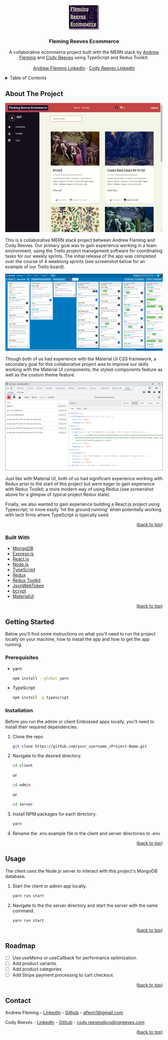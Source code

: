 <div id="top"></div>

<!-- PROJECT LOGO -->
<br />
<div align="center">
  <a href="https://github.com/AndrewJFleming/fleming-reeves-ecommerce">
    <img src="client/src/assets/images/square-logo.png" alt="Logo" height="80">
  </a>

  <h3 align="center">Fleming Reeves Ecommerce</h3>

  <p align="center">
    A collaborative ecommerce project built with the MERN stack by <a href="https://github.com/AndrewJFleming">Andrew Fleming</a> and <a href="https://github.com/TechnoGecko">Cody Reeves</a> using TypeScript and Redux Toolkit.
    <br />
    <br />
    <a href="https://www.linkedin.com/in/andrew-j-fleming-web-dev">Andrew Fleming LinkedIn</a>
    ·
    <a href="https://www.linkedin.com/in/codingreeves/">Cody Reeves LinkedIn</a>
</div>

<!-- TABLE OF CONTENTS -->
<details>
  <summary>Table of Contents</summary>
  <ol>
    <li>
      <a href="#about-the-project">About The Project</a>
      <ul>
        <li><a href="#built-with">Built With</a></li>
      </ul>
    </li>
    <li>
      <a href="#getting-started">Getting Started</a>
      <ul>
        <li><a href="#prerequisites">Prerequisites</a></li>
        <li><a href="#installation">Installation</a></li>
      </ul>
    </li>
    <li><a href="#usage">Usage</a></li>
    <li><a href="#roadmap">Roadmap</a></li>
    <li><a href="#contact">Contact</a></li>
  </ol>
</details>

<!-- ABOUT THE PROJECT -->

## About The Project

![Project Screenshot][project-screenshot]

This is a collaborative MERN stack project between Andrew Fleming and Cody Reeves. Our primary goal was to gain experience working in a team environment, using the Trello project management software for coordinating tasks for our weekly sprints. The initial release of the app was completed over the course of 4 weeklong sprints (see screenshot below for an example of our Trello board).

![Project Screenshot2][project-screenshot2]

Though both of us had experience with the Material UI CSS framework, a secondary goal for this collaborative project was to improve our skills working with the Material UI components; the styled-components feature as well as the custom theme feature.

![Project Screenshot3][project-screenshot3]

Just like with Material UI, both of us had significant experience working with Redux prior to the start of this project but were eager to gain experience with Redux Toolkit; a more modern way of using Redux (see screenshot above for a glimpse of typical project Redux state).

Finally, we also wanted to gain experience building a React.js project using Typescript; to more easily 'hit the ground running' when potentially working with tech firms where TypeScript is typically used.

<p align="right">(<a href="#top">back to top</a>)</p>

### Built With

- [MongoDB](https://www.mongodb.com/)
- [Express.js](https://expressjs.com/)
- [React.js](https://reactjs.org/)
- [Node.js](https://nodejs.org/)
- [TypeScript](https://www.typescriptlang.org/)
- [Redux](https://redux.js.org/)
- [Redux Toolkit](https://redux-toolkit.js.org/)
- [JsonWebToken](https://jwt.io/)
- [bcrypt](https://www.npmjs.com/package/bcrypt)
- [MaterialUI](https://mui.com/)

<p align="right">(<a href="#top">back to top</a>)</p>

<!-- GETTING STARTED -->

## Getting Started

Below you'll find some instructions on what you'll need to run the project locally on your machine, how to install the app and how to get the app running.

### Prerequisites

- yarn
  ```sh
  npm install --global yarn
  ```
- TypeScript
  ```sh
  npm install -g typescript
  ```

### Installation

Before you run the admin or client Embossed apps locally, you'll need to install their required dependencies.

1. Clone the repo

   ```sh
   git clone https://github.com/your_username_/Project-Name.git
   ```

2. Navigate to the desired directory.

   ```sh
   cd client
   ```

   or

   ```sh
   cd admin
   ```

   or

   ```sh
   cd server
   ```

3. Install NPM packages for each directory.

   ```sh
   yarn
   ```

4. Rename the .env.example file in the client and server directories to .env

<p align="right">(<a href="#top">back to top</a>)</p>

<!-- USAGE EXAMPLES -->

## Usage

The client uses the Node.js server to interact with this project's MongoDB database.

1. Start the client or admin app locally.

   ```sh
   yarn run start
   ```

2. Navigate to the the server directory and start the server with the same command.
   ```sh
   yarn run start
   ```

<p align="right">(<a href="#top">back to top</a>)</p>

<!-- ROADMAP -->

## Roadmap

- [ ] Use useMemo or useCallback for performance optimization.
- [ ] Add product variants.
- [ ] Add product categories.
- [ ] Add Stripe payment processing to cart checkout.

<p align="right">(<a href="#top">back to top</a>)</p>

<!-- CONTACT -->

## Contact

Andrew Fleming - [LinkedIn](https://www.linkedin.com/in/andrew-j-fleming-web-dev) - [Github](https://github.com/AndrewJFleming) - aflemi1@gmail.com

Cody Reeves - [LinkedIn](https://www.linkedin.com/in/codingreeves/) - [Github](https://github.com/TechnoGecko) - cody.reeves@codingreeves.com

<p align="right">(<a href="#top">back to top</a>)</p>

[project-screenshot]: client/src/assets/images/screenshot.png
[project-screenshot2]: client/src/assets/images/screenshot2.png
[project-screenshot3]: client/src/assets/images/screenshot3.png

